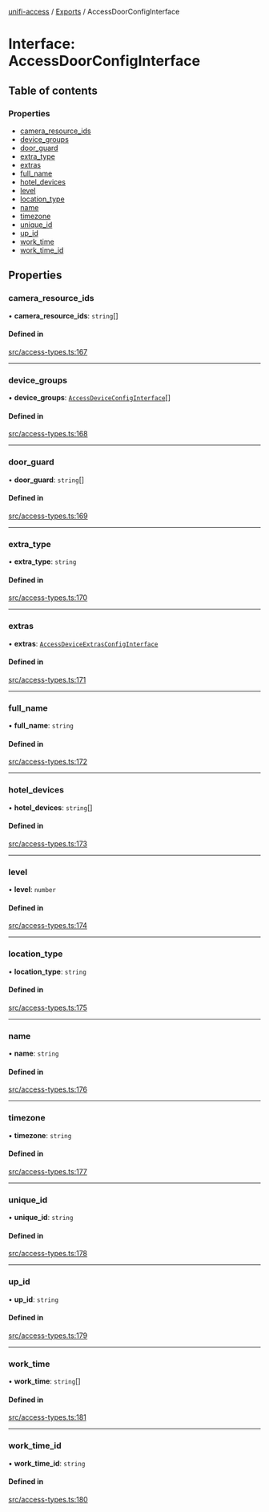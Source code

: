 [unifi-access](../README.md) / [Exports](../modules.md) / AccessDoorConfigInterface

# Interface: AccessDoorConfigInterface

## Table of contents

### Properties

- [camera\_resource\_ids](AccessDoorConfigInterface.md#camera_resource_ids)
- [device\_groups](AccessDoorConfigInterface.md#device_groups)
- [door\_guard](AccessDoorConfigInterface.md#door_guard)
- [extra\_type](AccessDoorConfigInterface.md#extra_type)
- [extras](AccessDoorConfigInterface.md#extras)
- [full\_name](AccessDoorConfigInterface.md#full_name)
- [hotel\_devices](AccessDoorConfigInterface.md#hotel_devices)
- [level](AccessDoorConfigInterface.md#level)
- [location\_type](AccessDoorConfigInterface.md#location_type)
- [name](AccessDoorConfigInterface.md#name)
- [timezone](AccessDoorConfigInterface.md#timezone)
- [unique\_id](AccessDoorConfigInterface.md#unique_id)
- [up\_id](AccessDoorConfigInterface.md#up_id)
- [work\_time](AccessDoorConfigInterface.md#work_time)
- [work\_time\_id](AccessDoorConfigInterface.md#work_time_id)

## Properties

### camera\_resource\_ids

• **camera\_resource\_ids**: `string`[]

#### Defined in

[src/access-types.ts:167](https://github.com/hjdhjd/unifi-access/blob/870bfaa/src/access-types.ts#L167)

___

### device\_groups

• **device\_groups**: [`AccessDeviceConfigInterface`](AccessDeviceConfigInterface.md)[]

#### Defined in

[src/access-types.ts:168](https://github.com/hjdhjd/unifi-access/blob/870bfaa/src/access-types.ts#L168)

___

### door\_guard

• **door\_guard**: `string`[]

#### Defined in

[src/access-types.ts:169](https://github.com/hjdhjd/unifi-access/blob/870bfaa/src/access-types.ts#L169)

___

### extra\_type

• **extra\_type**: `string`

#### Defined in

[src/access-types.ts:170](https://github.com/hjdhjd/unifi-access/blob/870bfaa/src/access-types.ts#L170)

___

### extras

• **extras**: [`AccessDeviceExtrasConfigInterface`](AccessDeviceExtrasConfigInterface.md)

#### Defined in

[src/access-types.ts:171](https://github.com/hjdhjd/unifi-access/blob/870bfaa/src/access-types.ts#L171)

___

### full\_name

• **full\_name**: `string`

#### Defined in

[src/access-types.ts:172](https://github.com/hjdhjd/unifi-access/blob/870bfaa/src/access-types.ts#L172)

___

### hotel\_devices

• **hotel\_devices**: `string`[]

#### Defined in

[src/access-types.ts:173](https://github.com/hjdhjd/unifi-access/blob/870bfaa/src/access-types.ts#L173)

___

### level

• **level**: `number`

#### Defined in

[src/access-types.ts:174](https://github.com/hjdhjd/unifi-access/blob/870bfaa/src/access-types.ts#L174)

___

### location\_type

• **location\_type**: `string`

#### Defined in

[src/access-types.ts:175](https://github.com/hjdhjd/unifi-access/blob/870bfaa/src/access-types.ts#L175)

___

### name

• **name**: `string`

#### Defined in

[src/access-types.ts:176](https://github.com/hjdhjd/unifi-access/blob/870bfaa/src/access-types.ts#L176)

___

### timezone

• **timezone**: `string`

#### Defined in

[src/access-types.ts:177](https://github.com/hjdhjd/unifi-access/blob/870bfaa/src/access-types.ts#L177)

___

### unique\_id

• **unique\_id**: `string`

#### Defined in

[src/access-types.ts:178](https://github.com/hjdhjd/unifi-access/blob/870bfaa/src/access-types.ts#L178)

___

### up\_id

• **up\_id**: `string`

#### Defined in

[src/access-types.ts:179](https://github.com/hjdhjd/unifi-access/blob/870bfaa/src/access-types.ts#L179)

___

### work\_time

• **work\_time**: `string`[]

#### Defined in

[src/access-types.ts:181](https://github.com/hjdhjd/unifi-access/blob/870bfaa/src/access-types.ts#L181)

___

### work\_time\_id

• **work\_time\_id**: `string`

#### Defined in

[src/access-types.ts:180](https://github.com/hjdhjd/unifi-access/blob/870bfaa/src/access-types.ts#L180)
